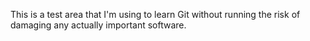 This is a test area that I'm using to learn Git without running the risk of damaging any actually important software.